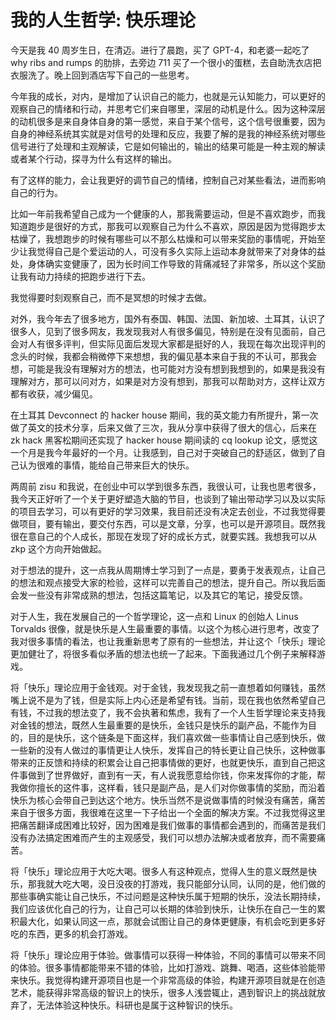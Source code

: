# 我的人生哲学: 快乐理论

今天是我 40 周岁生日，在清迈。进行了晨跑，买了 GPT-4，和老婆一起吃了 why ribs and rumps 的肋排，去旁边 711 买了一个很小的蛋糕，去自助洗衣店把衣服洗了。晚上回到酒店写下自己的一些思考。

今年我的成长，对内，是增加了认识自己的能力，也就是元认知能力，可以更好的观察自己的情绪和行动，并思考它们来自哪里，深层的动机是什么。因为这种深层的动机很多是来自身体自身的第一感觉，来自于某个信号，这个信号很重要，因为自身的神经系统其实就是对信号的处理和反应，我要了解的是我的神经系统对哪些信号进行了处理和主观解读，它是如何输出的，输出的结果可能是一种主观的解读或者某个行动，探寻为什么有这样的输出。

有了这样的能力，会让我更好的调节自己的情绪，控制自己对某些看法，进而影响自己的行为。

比如一年前我希望自己成为一个健康的人，那我需要运动，但是不喜欢跑步，而我知道跑步是很好的方式，那我可以观察自己为什么不喜欢，原因是因为觉得跑步太枯燥了，我想跑步的时候有哪些可以不那么枯燥和可以带来奖励的事情呢，开始至少让我觉得自己是个爱运动的人，可没有多久实际上运动本身就带来了对身体的益处，身体确实变健康了，因为长时间工作导致的背痛减轻了非常多，所以这个奖励让我有动力持续的把跑步进行下去。

我觉得要时刻观察自己，而不是冥想的时候才去做。

对外，我今年去了很多地方，国外有泰国、韩国、法国、新加坡、土耳其，认识了很多人，见到了很多网友，我发现我对人有很多偏见，特别是在没有见面前，自己会对人有很多评判，但实际见面后发现大家都是挺好的人，我现在每次出现评判的念头的时候，我都会稍微停下来想想，我的偏见基本来自于我的不认可，那我会想，可能是我没有理解对方的想法，也可能对方没有想到我想到的，如果是我没有理解对方，那可以问对方，如果是对方没有想到，那我可以帮助对方，这样让双方都有收获，减少偏见。

在土耳其 Devconnect 的 hacker house 期间，我的英文能力有所提升，第一次做了英文的技术分享，后来又做了三次，我从分享中获得了很大的信心，后来在 zk hack 黑客松期间还实现了 hacker house 期间读的 cq lookup 论文，感觉这一个月是我今年最好的一个月。让我感到，自己对于突破自己的舒适区，做到了自己认为很难的事情，能给自己带来巨大的快乐。

两周前 zisu 和我说，在创业中可以学到很多东西，我很认可，让我也思考很多，我今天正好听了一个关于更好塑造大脑的节目，也谈到了输出带动学习以及以实际的项目去学习，可以有更好的学习效果，我目前还没有决定去创业，不过我觉得要做项目，要有输出，要交付东西，可以是文章，分享，也可以是开源项目。既然我很在意自己的个人成长，那现在发现了好的成长方式，就要实践。我想我可以从 zkp 这个方向开始做起。

对于想法的提升，这一点我从周期博士学习到了一点是，要勇于发表观点，让自己的想法和观点接受大家的检验，这样可以完善自己的想法，提升自己。所以我后面会发一些没有非常成熟的想法，包括这篇笔记，以及其它的笔记，接受反馈。

对于人生，我在发展自己的一个哲学理论，这一点和 Linux 的创始人 Linus Torvalds 很像，就是快乐是人生最重要的事情。以这个为核心进行思考，改变了我对很多事情的看法，也让我重新思考了原有的一些想法，并让这个「快乐」理论更加健壮了，将很多看似矛盾的想法也统一了起来。下面我通过几个例子来解释游戏。

将「快乐」理论应用于金钱观。对于金钱，我发现我之前一直想着如何赚钱，虽然嘴上说不是为了钱，但是实际上内心还是希望有钱。当前，现在我也依然希望自己有钱，不过我的想法变了，我不会执著和焦虑，我有了一个人生哲学理论来支持我对金钱的想法，既然人生最重要的是快乐，金钱只是快乐的副产品，不能作为目的，目的是快乐，这个链条是下面这样，我们喜欢做一些事情让自己感到快乐，做一些新的没有人做过的事情更让人快乐，发挥自己的特长更让自己快乐，这种做事带来的正反馈和持续的积累会让自己把事情做的更好，也就更快乐，直到自己把这件事做到了世界做好，直到有一天，有人说我愿意给你钱，你来发挥你的才能，帮我做你擅长的这件事，这样看，钱只是副产品，是人们对你做事情的奖励，而沿着快乐为核心会带自己到达这个地方。快乐当然不是说做事情的时候没有痛苦，痛苦来自于很多方面，我很难在这里一下子给出一个全面的解决方案。不过我觉得这里把痛苦翻译成困难比较好，因为困难是我们做事的事情都会遇到的，而痛苦是我们没有办法搞定困难而产生的主观感受，我们可以想办法解决或者放弃，而不需要痛苦。

将「快乐」理论应用于大吃大喝。很多人有这种观点，觉得人生的意义既然是快乐，那我就大吃大喝，没日没夜的打游戏，我只能部分认同，认同的是，他们做的那些事确实能让自己快乐，不过问题是这种快乐属于短期的快乐，没法长期持续，我们应该优化自己的行为，让自己可以长期的体验到快乐，让快乐在自己一生的累积最大化，如果认同这一点，那就会试图让自己的身体更健康，有机会吃到更多好吃的东西，更多的机会打游戏。

将「快乐」理论应用于体验。做事情可以获得一种体验，不同的事情可以带来不同的体验。很多事情都能带来不错的体验，比如打游戏、跳舞、喝酒，这些体验能带来快乐。我觉得构建开源项目也是一个非常高级的体验，构建开源项目就是在创造艺术，能获得非常高级的智识上的快乐，很多人浅尝辄止，遇到智识上的挑战就放弃了，无法体验这种快乐。科研也是属于这种智识的快乐。